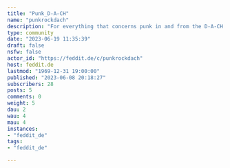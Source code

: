 ```yaml
---
title: "Punk_D-A-CH" 
name: "punkrockdach"
description: "For everything that concerns punk in and from the D-A-CH region. Bands, concerts, politics, discussions and ... GossipMostly in German, but also in English. No Nazis and no other bullshit - just punk Für alles was alles was Punk in und aus der D-A-CH-Region betrifft. Bands, Konzerte, Politik, Diskussionen und ... GossipMeistens auf Deutsch, aber auch gern in Englisch. Strikt Antifaschistisch und kein anderer Bullshit - just Punk "
type: community
date: "2023-06-19 11:35:39"
draft: false
nsfw: false
actor_id: "https://feddit.de/c/punkrockdach"
host: feddit.de
lastmod: "1969-12-31 19:00:00"
published: "2023-06-08 20:18:27"
subscribers: 28
posts: 5
comments: 0
weight: 5
dau: 2
wau: 4
mau: 4
instances:
- "feddit_de"
tags: 
- "feddit_de"

---
```

